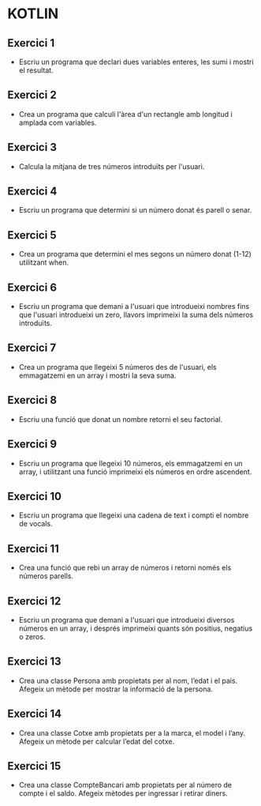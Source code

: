 # KOTLIN

## Exercici 1
- Escriu un programa que declari dues variables enteres, les sumi i mostri el resultat. 
## Exercici 2
- Crea un programa que calculi l'àrea d'un rectangle amb longitud i amplada com variables.
## Exercici 3
- Calcula la mitjana de tres números introduïts per l'usuari.
## Exercici 4
- Escriu un programa que determini si un número donat és parell o senar.
## Exercici 5
- Crea un programa que determini el mes segons un número donat (1-12) utilitzant when. 
## Exercici 6
- Escriu un programa que demani a l'usuari que introdueixi nombres fins que l'usuari introdueixi un zero, llavors imprimeixi la suma dels números introduïts.  
## Exercici 7
- Crea un programa que llegeixi 5 números des de l'usuari, els emmagatzemi en un array i mostri la seva suma.
## Exercici 8
- Escriu una funció que donat un nombre retorni el seu factorial.
## Exercici 9
- Escriu un programa que llegeixi 10 números, els emmagatzemi en un array, i utilitzant una funció imprimeixi els números en ordre ascendent.
## Exercici 10
- Escriu un programa que llegeixi una cadena de text i compti el nombre de vocals.
## Exercici 11
- Crea una funció que rebi un array de números i retorni només els números parells.
## Exercici 12
- Escriu un programa que demani a l'usuari que introdueixi diversos números en un array, i després imprimeixi quants són positius, negatius o zeros.
## Exercici 13
- Crea una classe Persona amb propietats per al nom, l’edat i el país. Afegeix un mètode per mostrar la informació de la persona.
## Exercici 14
- Crea una classe Cotxe amb propietats per a la marca, el model i l’any. Afegeix un mètode per calcular l’edat del cotxe.
## Exercici 15
- Crea una classe CompteBancari amb propietats per al número de compte i el saldo. Afegeix mètodes per ingressar i retirar diners.


